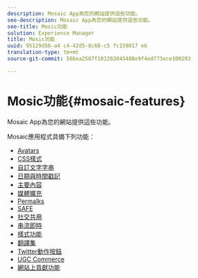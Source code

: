 ```yaml
---
description: Mosaic App為您的網站提供這些功能。
seo-description: Mosaic App為您的網站提供這些功能。
seo-title: Mosic功能
solution: Experience Manager
title: Mosic功能
uuid: 95129d56-a4 c4-42d5-8c68-c5 fc159017 e6
translation-type: tm+mt
source-git-commit: 566ea2587f101202045488e9f4edf73ece100293

---
```



# Mosic功能{#mosaic-features}

Mosaic App為您的網站提供這些功能。



Mosaic應用程式具備下列功能：

* [Avatars](/help/using/c-features-livefyre/c-styling-features/c-avatars.md#c_avatars)
* [CSS樣式](/help/using/c-features-livefyre/c-styling-features/c-css-styling-branding.md#c_css_styling_branding)
* [自訂文字字串](/help/using/c-features-livefyre/c-custom-text-strings.md#c_custom_text_strings)
* [日期與時間戳記](/help/using/c-features-livefyre/c-styling-features/c-date-and-timestamp.md#c_date_and_timestamp)
* [主要內容](/help/using/c-features-livefyre/c-content-collection-tags/c-featured-content.md#c_featured_content)
* [媒體擴充](/help/using/c-features-livefyre/c-enagement-features.md#section_pmq_ycm_d1b)
* [Permalks](/help/using/c-features-livefyre/c-content-collection-tags/c-permalinks.md#c_permalinks)
* [SAFE](/help/using/c-features-livefyre/c-about-moderation/c-moderation.md#c_moderation)
* [社交共用](/help/using/c-features-livefyre/c-social-sharing/c-social-sharing.md#c_social_sharing)
* [串流即時](/help/using/c-features-livefyre/c-content-behavior-features/c-content-behavior-features.md#section_emd_syl_d1b)
* [樣式功能](/help/using/c-features-livefyre/c-styling-features/c-styling-features.md#c_styling_features)
* [翻譯集](/help/using/c-settings-other/c-translation-sets/c-translation-sets.md#c_translation_sets)
* [Twitter動作按鈕](/help/using/c-features-livefyre/c-enagement-features.md#section_uzm_ldm_d1b)
* [UGC Commerce](/help/using/c-features-livefyre/c-ugc-commerce.md#c_ugc_commerce)
* [網站上貢獻功能](/help/using/c-features-livefyre/c-on-site-contribution-features.md#section_vzs_t2s_d1b)


